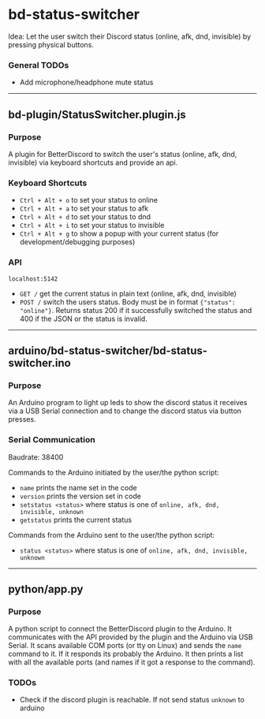 # bd-status-switcher

Idea: Let the user switch their Discord status (online, afk, dnd, invisible) by pressing physical buttons.

### General TODOs

-   Add microphone/headphone mute status

---

## bd-plugin/StatusSwitcher.plugin.js

### Purpose

A plugin for BetterDiscord to switch the user's status (online, afk, dnd, invisible) via keyboard shortcuts and provide an api.

### Keyboard Shortcuts

-   `Ctrl + Alt + o` to set your status to online
-   `Ctrl + Alt + a` to set your status to afk
-   `Ctrl + Alt + d` to set your status to dnd
-   `Ctrl + Alt + i` to set your status to invisible
-   `Ctrl + Alt + g` to show a popup with your current status (for development/debugging purposes)

### API

`localhost:5142`

-   `GET /` get the current status in plain text (online, afk, dnd, invisible)
-   `POST /` switch the users status. Body must be in format `{"status": "online"}`. Returns status 200 if it successfully switched the status and 400 if the JSON or the status is invalid.

---

## arduino/bd-status-switcher/bd-status-switcher.ino

### Purpose

An Arduino program to light up leds to show the discord status it receives via a USB Serial connection and to change the discord status via button presses.

### Serial Communication

Baudrate: 38400

Commands to the Arduino initiated by the user/the python script:

-   `name` prints the name set in the code
-   `version` prints the version set in code
-   `setstatus <status>` where status is one of `online, afk, dnd, invisible, unknown`
-   `getstatus` prints the current status

Commands from the Arduino sent to the user/the python script:

-   `status <status>` where status is one of `online, afk, dnd, invisible, unknown`

---

## python/app.py

### Purpose

A python script to connect the BetterDiscord plugin to the Arduino. It communicates with the API provided by the plugin and the Arduino via USB Serial.
It scans available COM ports (or tty on Linux) and sends the `name` command to it. If it responds its probably the Arduino. It then prints a list with all the available ports (and names if it got a response to the command).

### TODOs

-   Check if the discord plugin is reachable. If not send status `unknown` to arduino
